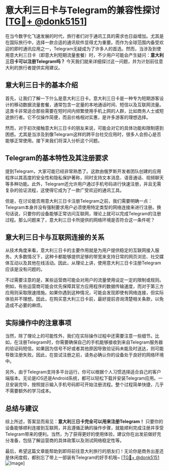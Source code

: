 # 意大利三日卡与Telegram的兼容性探讨[[TG💪+ @donk5151](https://t.me/s/donk5151)]

在当今数字化飞速发展的时代，旅行者们对于通讯工具的需求也日益增加。尤其是在国际旅行中，选择一款合适的通讯软件显得尤为重要。而作为全球范围内备受欢迎的即时通讯应用之一，Telegram无疑成为了许多人的首选。然而，当涉及到使用意大利三日卡（即意大利短期流量套餐）时，不少用户可能会产生疑问：**意大利三日卡可以注册Telegram吗？** 今天我们就来详细探讨这一问题，并为计划前往意大利的旅行者提供实用建议。

## 意大利三日卡的基本介绍

首先，让我们了解一下什么是意大利三日卡。意大利三日卡是一种专为短期游客设计的移动数据流量套餐，通常包含一定量的本地通话时间、短信以及互联网流量。这类卡非常适合那些需要在短时间内频繁使用手机上网的人群，比如商务人士或短途旅行者。它不仅操作简便，而且价格相对实惠，是许多游客的理想选择。

然而，对于初次接触意大利三日卡的朋友来说，可能会对它的具体功能和限制感到困惑。尤其是当涉及到像Telegram这样的跨平台社交应用时，很多人会担心是否能够正常使用。接下来我们将深入分析这个问题。

## Telegram的基本特性及其注册要求

提到Telegram，大家可能已经非常熟悉了。这款由俄罗斯开发者团队创建的应用程序以其高度的安全性和隐私保护著称，同时支持文本消息、语音通话、视频聊天等多种功能。此外，Telegram还允许用户通过手机号码进行快速注册，并且无需复杂的验证流程，这使得它成为了一款广受欢迎的通讯工具。

但是，在讨论能否用意大利三日卡注册Telegram之前，我们需要明确一点：Telegram本身并没有强制要求用户必须使用特定类型的网络连接来进行注册。换句话说，只要你的设备能够正常访问互联网，理论上就可以完成Telegram的注册过程。那么问题来了，意大利三日卡所提供的网络环境是否符合这一条件呢？

## 意大利三日卡与互联网连接的关系

从技术角度来看，意大利三日卡的主要作用就是为用户提供稳定的互联网接入服务。大多数情况下，这种卡都能够提供足够的带宽来支持日常的网页浏览、社交媒体互动以及其他在线活动。因此，从理论上讲，使用意大利三日卡注册Telegram应该是没有问题的。

不过需要注意的是，某些运营商可能会对用户的流量使用设定一定的限制或规则。例如，有些运营商可能会优先保障其官方应用程序的数据传输速度，而对于第三方应用则采取限速措施。如果你遇到这种情况，可能会发现即使有网络连接，但实际体验并不理想。因此，在购买意大利三日卡前，最好提前咨询清楚相关条款，以免造成不必要的麻烦。

## 实际操作中的注意事项

当然，除了理论上的可能性外，我们在实际操作过程中还需要注意一些细节。比如，在注册Telegram时，你需要确保自己的手机能够接收到来自Telegram服务器的验证码短信。如果因为信号不好或者其他原因导致验证码未能及时送达，则可能导致注册失败。因此，在尝试注册之前，请务必确认你的设备处于良好的网络环境中。

另外，由于Telegram支持多平台运行，你可以根据个人习惯选择适合自己的客户端版本。无论是iOS还是Android系统，都可以轻松下载并安装Telegram应用。一旦安装完毕，按照提示输入手机号码即可开始注册流程。整个过程简单快捷，几乎不需要额外的学习成本。

## 总结与建议

综上所述，答案显而易见：**意大利三日卡完全可以用来注册Telegram！** 只要你的设备能够顺利连接到互联网，并且遵循正确的操作步骤，就能顺利完成注册并享受Telegram带来的便利。当然，为了获得更好的使用体验，建议你在出发前做好充分准备，包括了解运营商的具体政策以及测试网络稳定性等。

最后，希望这篇文章能帮助到即将前往意大利旅行的朋友们！无论你是商务出差还是休闲度假，都别忘了带上一部装有Telegram的好手机哦~ [[TG💪+ @donk5151](https://t.me/s/donk5151) ![Image](https://i.postimg.cc/rwNCRYN7/Snipaste-2025-04-30-17-27-05.png)]